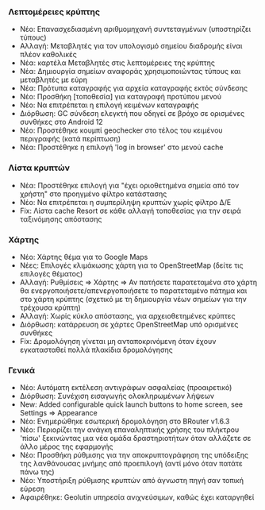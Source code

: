 ### Λεπτομέρειες κρύπτης

- Νέο: Επανασχεδιασμένη αριθμομηχανή συντεταγμένων (υποστηρίζει τύπους)
- Αλλαγή: Μεταβλητές για τον υπολογισμό σημείου διαδρομής είναι πλέον καθολικές
- Νέα: καρτέλα Μεταβλητές στις λεπτομέρειες της κρύπτης
- Νέα: Δημιουργία σημείων αναφοράς χρησιμοποιώντας τύπους και μεταβλητές με εύρη
- Νέα: Πρότυπα καταγραφής για αρχεία καταγραφής εκτός σύνδεσης
- Νέο: Προσθήκη \[τοποθεσία\] για καταγραφή προτύπου μενού
- Νέο: Να επιτρέπεται η επιλογή κειμένων καταγραφής
- Διόρθωση: GC σύνδεση ελεγκτή που οδηγεί σε βρόχο σε ορισμένες συνθήκες στο Android 12
- Νέο: Προστέθηκε κουμπί geochecker στο τέλος του κειμένου περιγραφής (κατά περίπτωση)
- Νέα: Προστέθηκε η επιλογή 'log in browser' στο μενού cache

### Λίστα κρυπτών

- Νέα: Προστέθηκε επιλογή για "έχει οριοθετημένα σημεία από τον χρήστη" στο προηγμένο φίλτρο κατάστασης
- Νέο: Να επιτρέπεται η συμπερίληψη κρυπτών χωρίς φίλτρο Δ/Ε
- Fix: Λίστα cache Resort σε κάθε αλλαγή τοποθεσίας για την σειρά ταξινόμησης απόστασης

### Χάρτης

- Νέο: Χάρτης θέμα για το Google Maps
- Νέες: Επιλογές κλιμάκωσης χάρτη για το OpenStreetMap (δείτε τις επιλογές θέματος)
- Αλλαγή: Ρυθμίσεις => Χάρτης => Αν πατήσετε παρατεταμένα στο χάρτη θα ενεργοποιήσετε/απενεργοποιήσετε το παρατεταμένο πάτημα και στο χάρτη κρύπτης (σχετικό με τη δημιουργία νέων σημείων για την τρέχουσα κρύπτη)
- Αλλαγή: Χωρίς κύκλο απόστασης, για αρχειοθετημένες κρύπτες
- Διόρθωση: κατάρρευση σε χάρτες OpenStreetMap υπό ορισμένες συνθήκες
- Fix: Δρομολόγηση γίνεται μη ανταποκρινόμενη όταν έχουν εγκατασταθεί πολλά πλακίδια δρομολόγησης

### Γενικά

- Νέο: Αυτόματη εκτέλεση αντιγράφων ασφαλείας (προαιρετικό)
- Διόρθωση: Συνέχιση εισαγωγής ολοκληρωμένων λήψεων
- New: Added configurable quick launch buttons to home screen, see Settings => Appearance
- Νέο: Ενημερώθηκε εσωτερική δρομολόγηση στο BRouter v1.6.3
- Νέο: Περιορίζει την ανάγκη επαναληπτικής χρήσης του πλήκτρου 'πίσω' ξεκινώντας μια νέα ομάδα δραστηριοτήτων όταν αλλάζετε σε άλλο μέρος της εφαρμογής
- Νέο: Προσθήκη ρύθμισης για την αποκρυπτογράφηση της υπόδειξης της λανθάνουσας μνήμης από προεπιλογή (αντί μόνο όταν πατάτε πάνω της)
- Νέο: Υποστήριξη ρύθμισης κρυπτών από άγνωστη πηγή σαν τοπική εύρεση
- Αφαιρέθηκε: Geolutin υπηρεσία ανιχνεύσιμων, καθώς έχει καταργηθεί
